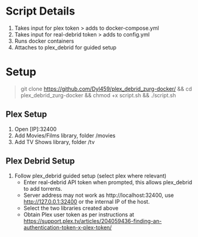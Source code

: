 # Script Details
1. Takes input for plex token > adds to docker-compose.yml
2. Takes input for real-debrid token > adds to config.yml
3. Runs docker containers
4. Attaches to plex_debrid for guided setup

# Setup
>git clone https://github.com/Dyl459/plex_debrid_zurg-docker/ && cd plex_debrid_zurg-docker && chmod +x script.sh && ./script.sh

## Plex Setup
1. Open [IP]:32400
2. Add Movies/Films library, folder /movies
3. Add TV Shows library, folder /tv

## Plex Debrid Setup
1. Follow plex_debrid guided setup (select plex where relevant)
   - Enter real-debrid API token when prompted, this allows plex_debrid to add torrents.
   - Server address may not work as http://localhost:32400, use http://127.0.0.1:32400 or the internal IP of the host.
   - Select the two libraries created above
   - Obtain Plex user token as per instructions at https://support.plex.tv/articles/204059436-finding-an-authentication-token-x-plex-token/


